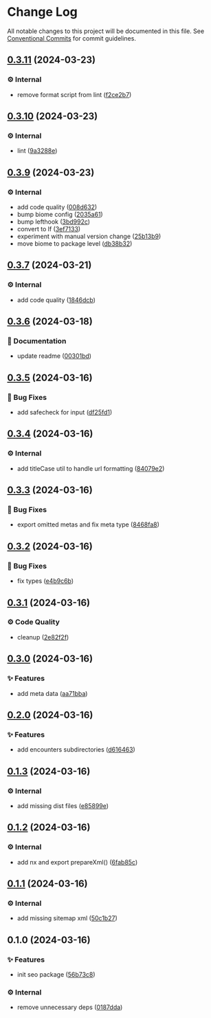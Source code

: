 # Change Log

All notable changes to this project will be documented in this file.
See [Conventional Commits](https://conventionalcommits.org) for commit guidelines.

## [0.3.11](https://github.com/exile-watch/nucleus/compare/@exile-watch/seo@0.3.10...@exile-watch/seo@0.3.11) (2024-03-23)


### ⚙️ Internal

* remove format script from lint ([f2ce2b7](https://github.com/exile-watch/nucleus/commit/f2ce2b71142d0fc865530729778cf9d3e210f4b7))



## [0.3.10](https://github.com/exile-watch/nucleus/compare/@exile-watch/seo@0.3.9...@exile-watch/seo@0.3.10) (2024-03-23)


### ⚙️ Internal

* lint ([9a3288e](https://github.com/exile-watch/nucleus/commit/9a3288ef9aecad86a5f82d2523a25ddabbe60b70))



## [0.3.9](https://github.com/exile-watch/nucleus/compare/@exile-watch/seo@0.3.7...@exile-watch/seo@0.3.9) (2024-03-23)


### ⚙️ Internal

* add code quality ([008d632](https://github.com/exile-watch/nucleus/commit/008d632819e171b0fcd733a9717eb8d7b363951b))
* bump biome config ([2035a61](https://github.com/exile-watch/nucleus/commit/2035a617bd7c9348355370669a8a5b3e1bbcfc29))
* bump lefthook ([3bd992c](https://github.com/exile-watch/nucleus/commit/3bd992cfb60dda09080cf5916560e8a57c582100))
* convert to lf ([3ef7133](https://github.com/exile-watch/nucleus/commit/3ef71335552acf5496ba13966f5408736ae06be3))
* experiment with manual version change ([25b13b9](https://github.com/exile-watch/nucleus/commit/25b13b954bcc7813c6c4b63378ed9963bff5ba35))
* move biome to package level ([db38b32](https://github.com/exile-watch/nucleus/commit/db38b3260e9cbac5735893c5b0b989314607fea4))



## [0.3.7](https://github.com/exile-watch/nucleus/compare/@exile-watch/seo@0.3.6...@exile-watch/seo@0.3.7) (2024-03-21)


### ⚙️ Internal

* add code quality ([1846dcb](https://github.com/exile-watch/nucleus/commit/1846dcbf16a2a69db883e4d68ba0f974b8540e92))



## [0.3.6](https://github.com/exile-watch/nucleus/compare/@exile-watch/seo@0.3.5...@exile-watch/seo@0.3.6) (2024-03-18)


### 📄 Documentation

* update readme ([00301bd](https://github.com/exile-watch/nucleus/commit/00301bdff64bc2af654c7930a92b41eed722f6cc))



## [0.3.5](https://github.com/exile-watch/nucleus/compare/@exile-watch/seo@0.3.4...@exile-watch/seo@0.3.5) (2024-03-16)


### 🐞 Bug Fixes

* add safecheck for input ([df25fd1](https://github.com/exile-watch/nucleus/commit/df25fd1fb1826788cad03f12dd05e531bffe1565))



## [0.3.4](https://github.com/exile-watch/nucleus/compare/@exile-watch/seo@0.3.3...@exile-watch/seo@0.3.4) (2024-03-16)


### ⚙️ Internal

* add titleCase util to handle url formatting ([84079e2](https://github.com/exile-watch/nucleus/commit/84079e27257301b404c5ec5dc396e52f4a364b04))



## [0.3.3](https://github.com/exile-watch/nucleus/compare/@exile-watch/seo@0.3.2...@exile-watch/seo@0.3.3) (2024-03-16)


### 🐞 Bug Fixes

* export omitted metas and fix meta type ([8468fa8](https://github.com/exile-watch/nucleus/commit/8468fa837c33f1bbc7e4b3cb5a0d147dd765ad3c))



## [0.3.2](https://github.com/exile-watch/nucleus/compare/@exile-watch/seo@0.3.1...@exile-watch/seo@0.3.2) (2024-03-16)


### 🐞 Bug Fixes

* fix types ([e4b9c6b](https://github.com/exile-watch/nucleus/commit/e4b9c6b5d04647be3b650ce7ee9117b54f5e906d))



## [0.3.1](https://github.com/exile-watch/nucleus/compare/@exile-watch/seo@0.3.0...@exile-watch/seo@0.3.1) (2024-03-16)


### ⚙️ Code Quality

* cleanup ([2e82f2f](https://github.com/exile-watch/nucleus/commit/2e82f2fde74747ec5eb3f7132294e7cd994461fc))



## [0.3.0](https://github.com/exile-watch/nucleus/compare/@exile-watch/seo@0.2.0...@exile-watch/seo@0.3.0) (2024-03-16)


### ✨ Features

* add meta data ([aa71bba](https://github.com/exile-watch/nucleus/commit/aa71bbaf57e73b355979bb86d4348e6a1be07f3a))



## [0.2.0](https://github.com/exile-watch/nucleus/compare/@exile-watch/seo@0.1.3...@exile-watch/seo@0.2.0) (2024-03-16)


### ✨ Features

* add encounters subdirectories ([d616463](https://github.com/exile-watch/nucleus/commit/d61646319c303227ebc607bbcf62a8cc5a2d26d5))



## [0.1.3](https://github.com/exile-watch/nucleus/compare/@exile-watch/seo@0.1.2...@exile-watch/seo@0.1.3) (2024-03-16)


### ⚙️ Internal

* add missing dist files ([e85899e](https://github.com/exile-watch/nucleus/commit/e85899e221f2070d21cb3f669103041e80bfccda))



## [0.1.2](https://github.com/exile-watch/nucleus/compare/@exile-watch/seo@0.1.1...@exile-watch/seo@0.1.2) (2024-03-16)


### ⚙️ Internal

* add nx and export prepareXml() ([6fab85c](https://github.com/exile-watch/nucleus/commit/6fab85c99a2276c97f7bb9deda35527a4eecf1f5))



## [0.1.1](https://github.com/exile-watch/nucleus/compare/@exile-watch/seo@0.1.0...@exile-watch/seo@0.1.1) (2024-03-16)


### ⚙️ Internal

* add missing sitemap xml ([50c1b27](https://github.com/exile-watch/nucleus/commit/50c1b27973a98554d6931f0729e37f3bc6b10927))



## 0.1.0 (2024-03-16)


### ✨ Features

* init seo package ([56b73c8](https://github.com/exile-watch/nucleus/commit/56b73c8de752ab7e2fc598d834fccf5f8a385b49))


### ⚙️ Internal

* remove unnecessary deps ([0187dda](https://github.com/exile-watch/nucleus/commit/0187dda43293646233d6b771b667dc27622c2e53))
